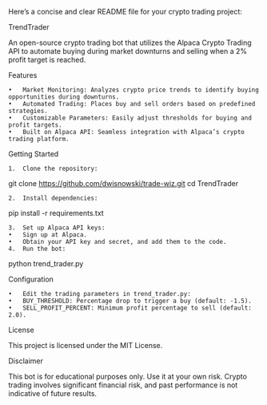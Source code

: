 Here’s a concise and clear README file for your crypto trading project:

TrendTrader

An open-source crypto trading bot that utilizes the Alpaca Crypto Trading API to automate buying during market downturns and selling when a 2% profit target is reached.

Features

	•	Market Monitoring: Analyzes crypto price trends to identify buying opportunities during downturns.
	•	Automated Trading: Places buy and sell orders based on predefined strategies.
	•	Customizable Parameters: Easily adjust thresholds for buying and profit targets.
	•	Built on Alpaca API: Seamless integration with Alpaca’s crypto trading platform.

Getting Started

	1.	Clone the repository:

git clone https://github.com/dwisnowski/trade-wiz.git
cd TrendTrader


	2.	Install dependencies:

pip install -r requirements.txt


	3.	Set up Alpaca API keys:
	•	Sign up at Alpaca.
	•	Obtain your API key and secret, and add them to the code.
	4.	Run the bot:

python trend_trader.py



Configuration

	•	Edit the trading parameters in trend_trader.py:
	•	BUY_THRESHOLD: Percentage drop to trigger a buy (default: -1.5).
	•	SELL_PROFIT_PERCENT: Minimum profit percentage to sell (default: 2.0).

License

This project is licensed under the MIT License.

Disclaimer

This bot is for educational purposes only. Use it at your own risk. Crypto trading involves significant financial risk, and past performance is not indicative of future results.

